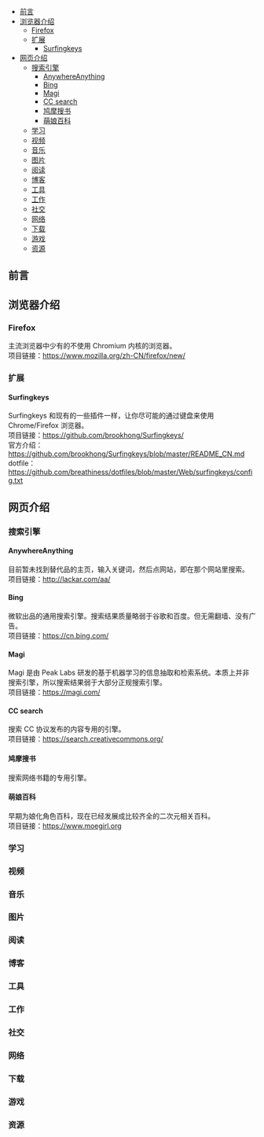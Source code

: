 
<!-- @import "[TOC]" {cmd="toc" depthFrom=1 depthTo=6 orderedList=false} -->

<!-- code_chunk_output -->

- [前言](#前言)
- [浏览器介绍](#浏览器介绍)
  - [Firefox](#firefox)
  - [扩展](#扩展)
    - [Surfingkeys](#surfingkeys)
- [网页介绍](#网页介绍)
  - [搜索引擎](#搜索引擎)
    - [AnywhereAnything](#anywhereanything)
    - [Bing](#bing)
    - [Magi](#magi)
    - [CC search](#cc-search)
    - [鸠摩搜书](#鸠摩搜书)
    - [萌娘百科](#萌娘百科)
  - [学习](#学习)
  - [视频](#视频)
  - [音乐](#音乐)
  - [图片](#图片)
  - [阅读](#阅读)
  - [博客](#博客)
  - [工具](#工具)
  - [工作](#工作)
  - [社交](#社交)
  - [网络](#网络)
  - [下载](#下载)
  - [游戏](#游戏)
  - [资源](#资源)

<!-- /code_chunk_output -->


## 前言  

## 浏览器介绍  
### Firefox  
主流浏览器中少有的不使用 Chromium 内核的浏览器。  
项目链接：https://www.mozilla.org/zh-CN/firefox/new/  

### 扩展  
#### Surfingkeys  
Surfingkeys 和现有的一些插件一样，让你尽可能的通过键盘来使用 Chrome/Firefox 浏览器。  
项目链接：https://github.com/brookhong/Surfingkeys/  
官方介绍：https://github.com/brookhong/Surfingkeys/blob/master/README_CN.md  
dotfile：https://github.com/breathiness/dotfiles/blob/master/Web/surfingkeys/config.txt  

## 网页介绍  

### 搜索引擎  
#### AnywhereAnything  
目前暂未找到替代品的主页，输入关键词，然后点网站，即在那个网站里搜索。  
项目链接：http://lackar.com/aa/  

#### Bing  
微软出品的通用搜索引擎。搜索结果质量略弱于谷歌和百度。但无需翻墙、没有广告。  
项目链接：https://cn.bing.com/  

#### Magi  
Magi 是由 Peak Labs 研发的基于机器学习的信息抽取和检索系统。本质上并非搜索引擎，所以搜索结果弱于大部分正规搜索引擎。  
项目链接：https://magi.com/  

#### CC search  
搜索 CC 协议发布的内容专用的引擎。  
项目链接：https://search.creativecommons.org/  

#### 鸠摩搜书  
搜索网络书籍的专用引擎。  

#### 萌娘百科  
早期为娘化角色百科，现在已经发展成比较齐全的二次元相关百科。  
项目链接：https://www.moegirl.org  


### 学习

### 视频

### 音乐

### 图片

### 阅读

### 博客

### 工具

### 工作

### 社交

### 网络

### 下载

### 游戏

### 资源
